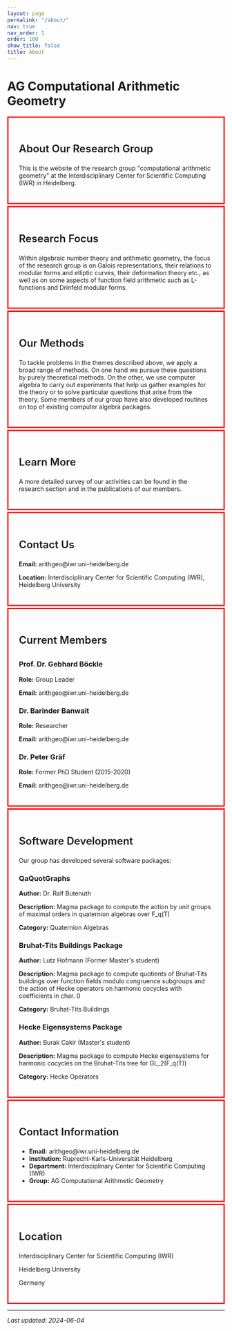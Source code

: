 ```yaml
---
layout: page
permalink: "/about/"
nav: true
nav_order: 1
order: 100
show_title: false
title: About
---
```

<h1 class="home-page-title">AG Computational Arithmetic Geometry</h1>

<div class="home-card">
  <h2>About Our Research Group</h2>
  <p>This is the website of the research group "computational arithmetic geometry" at the Interdisciplinary Center for Scientific Computing (IWR) in Heidelberg.</p>
</div>

<div class="home-card">
  <h2>Research Focus</h2>
  <p>Within algebraic number theory and arithmetic geometry, the focus of the research group is on Galois representations, their relations to modular forms and elliptic curves, their deformation theory etc., as well as on some aspects of function field arithmetic such as L-functions and Drinfeld modular forms.</p>
</div>

<div class="home-card">
  <h2>Our Methods</h2>
  <p>To tackle problems in the themes described above, we apply a broad range of methods. On one hand we pursue these questions by purely theoretical methods. On the other, we use computer algebra to carry out experiments that help us gather examples for the theory or to solve particular questions that arise from the theory. Some members of our group have also developed routines on top of existing computer algebra packages.</p>
</div>

<div class="home-card">
  <h2>Learn More</h2>
  <p>A more detailed survey of our activities can be found in the research section and in the publications of our members.</p>
</div>

<div class="home-card">
  <h2>Contact Us</h2>
  <p><strong>Email:</strong> arithgeo@iwr.uni-heidelberg.de</p>
  <p><strong>Location:</strong> Interdisciplinary Center for Scientific Computing (IWR), Heidelberg University</p>
</div>

<div class="home-card">
  <h2>Current Members</h2>

  <div class="member-info">
    <h3>Prof. Dr. Gebhard Böckle</h3>
    <p><strong>Role:</strong> Group Leader</p>
    <p><strong>Email:</strong> arithgeo@iwr.uni-heidelberg.de</p>
  </div>

  <div class="member-info">
    <h3>Dr. Barinder Banwait</h3>
    <p><strong>Role:</strong> Researcher</p>
    <p><strong>Email:</strong> arithgeo@iwr.uni-heidelberg.de</p>
  </div>

  <div class="member-info">
    <h3>Dr. Peter Gräf</h3>
    <p><strong>Role:</strong> Former PhD Student (2015-2020)</p>
    <p><strong>Email:</strong> arithgeo@iwr.uni-heidelberg.de</p>
  </div>
</div>

<div class="home-card">
  <h2>Software Development</h2>

  <p>Our group has developed several software packages:</p>

  <div class="software-package">
    <h3>QaQuotGraphs</h3>
    <p><strong>Author:</strong> Dr. Ralf Butenuth</p>
    <p><strong>Description:</strong> Magma package to compute the action by unit groups of maximal orders in quaternion algebras over F_q(T)</p>
    <p><strong>Category:</strong> Quaternion Algebras</p>
  </div>

  <div class="software-package">
    <h3>Bruhat-Tits Buildings Package</h3>
    <p><strong>Author:</strong> Lutz Hofmann (Former Master's student)</p>
    <p><strong>Description:</strong> Magma package to compute quotients of Bruhat-Tits buildings over function fields modulo congruence subgroups and the action of Hecke operators on harmonic cocycles with coefficients in char. 0</p>
    <p><strong>Category:</strong> Bruhat-Tits Buildings</p>
  </div>

  <div class="software-package">
    <h3>Hecke Eigensystems Package</h3>
    <p><strong>Author:</strong> Burak Cakir (Master's student)</p>
    <p><strong>Description:</strong> Magma package to compute Hecke eigensystems for harmonic cocycles on the Bruhat-Tits tree for GL_2(F_q(T))</p>
    <p><strong>Category:</strong> Hecke Operators</p>
  </div>
</div>

<div class="home-card">
  <h2>Contact Information</h2>
  <ul>
    <li><strong>Email:</strong> arithgeo@iwr.uni-heidelberg.de</li>
    <li><strong>Institution:</strong> Ruprecht-Karls-Universität Heidelberg</li>
    <li><strong>Department:</strong> Interdisciplinary Center for Scientific Computing (IWR)</li>
    <li><strong>Group:</strong> AG Computational Arithmetic Geometry</li>
  </ul>
</div>

<div class="home-card">
  <h2>Location</h2>
  <p>Interdisciplinary Center for Scientific Computing (IWR)</p>
  <p>Heidelberg University</p>
  <p>Germany</p>
</div>

---

*Last updated: 2024-06-04*

<style>
/* Light mode Home page title and leader name colors */
.page-article h1,
.home-page-title {
  color: var(--white) !important;
}

.page-article .leader-name {
  color: var(--heidelberg-red);
}

/* Improve title/subtitle visibility in dark mode on Home and Links */
[data-theme="dark"] .page-article h1,
body.dark-mode .page-article h1,
[data-theme="dark"] .page-article h2,
body.dark-mode .page-article h2 {
  color: var(--text-primary) !important;
}

[data-theme="dark"] .page-article .desc,
body.dark-mode .page-article .desc {
  color: var(--text-muted) !important;
}

/* Ensure profile/image blocks on Home stay visible in dark mode */
[data-theme="dark"] .profile img,
body.dark-mode .profile img,
[data-theme="dark"] .profile .more-info,
body.dark-mode .profile .more-info {
  filter: none !important;
  opacity: 1 !important;
  visibility: visible !important;
}

/* Dark mode styling for the main article container */
[data-theme="dark"] .page-article,
body.dark-mode .page-article {
  background: var(--bg-primary) !important;
  border-color: var(--border-dark) !important;
  box-shadow: var(--shadow-lg) !important;
}

/* Light mode styling for home cards */
.home-card {
  background: var(--bg-primary);
  border: 3px solid red !important;
  border-radius: var(--radius-lg);
  padding: 1.5rem;
  margin-bottom: 0.25rem;
  box-shadow: var(--shadow-sm);
  transition: all var(--transition-base);
}

.home-card:hover {
  transform: translateY(-2px);
  box-shadow: var(--shadow-md);
  border-color: var(--primary);
}

.home-card h2 {
  color: var(--text-primary);
  font-size: 1.5rem;
  font-weight: 600;
  margin-bottom: 0;
  padding-bottom: 0.5rem;
  border-bottom: 2px solid var(--primary);
}

/* Dark mode styling for home cards - matching other pages */
[data-theme="dark"] .home-card,
body.dark-mode .home-card {
  background: var(--bg-primary) !important;
  border-color: var(--border-color) !important;
  box-shadow: var(--shadow-sm) !important;
}

[data-theme="dark"] .home-card:hover,
body.dark-mode .home-card:hover {
  transform: translateY(-4px) !important;
  box-shadow: 0 8px 24px rgba(248, 113, 113, 0.2) !important;
  border-color: var(--primary) !important;
}

[data-theme="dark"] .home-card h2,
body.dark-mode .home-card h2 {
  color: var(--text-primary) !important;
  border-bottom-color: var(--primary) !important;
}

[data-theme="dark"] .home-card:hover,
body.dark-mode .home-card:hover {
  border-color: var(--primary) !important;
  box-shadow: 0 8px 24px rgba(248, 113, 113, 0.2) !important;
  transform: translateY(-4px) !important;
}

/* Style section headers in cards consistently */
[data-theme="dark"] .home-card h2,
body.dark-mode .home-card h2 {
  color: var(--text-primary) !important;
  border-bottom-color: var(--primary) !important;
  padding-bottom: 0.5rem !important;
  margin-bottom: 0 !important;
  font-weight: 600 !important;
}



/* Style subsections within cards */
[data-theme="dark"] .home-subsection,
body.dark-mode .home-subsection {
  background: var(--bg-secondary) !important;
  padding: 1rem !important;
  border-radius: var(--radius-md) !important;
  margin-bottom: 1rem !important;
  border-left: 3px solid var(--border-color) !important;
}

[data-theme="dark"] .home-subsection h3,
body.dark-mode .home-subsection h3 {
  background: var(--bg-secondary) !important;
  color: var(--text-primary) !important;
  padding: 0.5rem 0.75rem !important;
  border-radius: var(--radius-sm) !important;
  border-left: 3px solid var(--primary) !important;
  margin: -1rem -1rem 0.5rem -1rem !important;
  font-weight: 600 !important;
}

/* Style member info sections */
[data-theme="dark"] .member-info,
body.dark-mode .member-info {
  background: var(--bg-secondary) !important;
  padding: 1rem !important;
  border-radius: var(--radius-md) !important;
  margin-bottom: 1rem !important;
  border-left: 3px solid var(--border-color) !important;
}

[data-theme="dark"] .member-info h3,
body.dark-mode .member-info h3 {
  color: var(--text-primary) !important;
  margin-top: 0 !important;
  margin-bottom: 0.5rem !important;
  font-weight: 600 !important;
}

/* Style software packages */
[data-theme="dark"] .software-package,
body.dark-mode .software-package {
  background: var(--bg-secondary) !important;
  padding: 1rem !important;
  border-radius: var(--radius-md) !important;
  margin-bottom: 1rem !important;
  border-left: 3px solid var(--border-color) !important;
}

[data-theme="dark"] .software-package h3,
body.dark-mode .software-package h3 {
  color: var(--text-primary) !important;
  margin-top: 0 !important;
  margin-bottom: 0.5rem !important;
  font-weight: 600 !important;
}

/* Ensure links and buttons have proper contrast */
[data-theme="dark"] .page-article a,
body.dark-mode .page-article a {
  color: var(--link-color) !important;
}

[data-theme="dark"] .page-article strong,
body.dark-mode .page-article strong {
  color: var(--primary) !important;
  font-weight: 600 !important;
}
</style>
